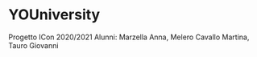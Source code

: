 # YOUniversity
Progetto ICon 2020/2021
Alunni: Marzella Anna, Melero Cavallo Martina, Tauro Giovanni
